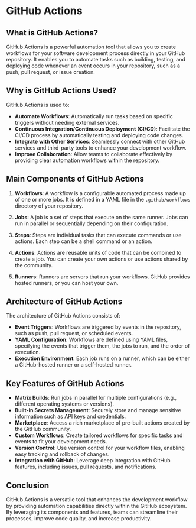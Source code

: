 # GitHub Actions

## What is GitHub Actions?

GitHub Actions is a powerful automation tool that allows you to create workflows for your software development process directly in your GitHub repository. It enables you to automate tasks such as building, testing, and deploying code whenever an event occurs in your repository, such as a push, pull request, or issue creation.

## Why is GitHub Actions Used?

GitHub Actions is used to:

- **Automate Workflows**: Automatically run tasks based on specific triggers without needing external services.
- **Continuous Integration/Continuous Deployment (CI/CD)**: Facilitate the CI/CD process by automatically testing and deploying code changes.
- **Integrate with Other Services**: Seamlessly connect with other GitHub services and third-party tools to enhance your development workflow.
- **Improve Collaboration**: Allow teams to collaborate effectively by providing clear automation workflows within the repository.

## Main Components of GitHub Actions

1. **Workflows**: A workflow is a configurable automated process made up of one or more jobs. It is defined in a YAML file in the `.github/workflows` directory of your repository.

2. **Jobs**: A job is a set of steps that execute on the same runner. Jobs can run in parallel or sequentially depending on their configuration.

3. **Steps**: Steps are individual tasks that can execute commands or use actions. Each step can be a shell command or an action.

4. **Actions**: Actions are reusable units of code that can be combined to create a job. You can create your own actions or use actions shared by the community.

5. **Runners**: Runners are servers that run your workflows. GitHub provides hosted runners, or you can host your own.

## Architecture of GitHub Actions

The architecture of GitHub Actions consists of:

- **Event Triggers**: Workflows are triggered by events in the repository, such as push, pull request, or scheduled events.
- **YAML Configuration**: Workflows are defined using YAML files, specifying the events that trigger them, the jobs to run, and the order of execution.
- **Execution Environment**: Each job runs on a runner, which can be either a GitHub-hosted runner or a self-hosted runner.

## Key Features of GitHub Actions

- **Matrix Builds**: Run jobs in parallel for multiple configurations (e.g., different operating systems or versions).
- **Built-in Secrets Management**: Securely store and manage sensitive information such as API keys and credentials.
- **Marketplace**: Access a rich marketplace of pre-built actions created by the GitHub community.
- **Custom Workflows**: Create tailored workflows for specific tasks and events to fit your development needs.
- **Version Control**: Use version control for your workflow files, enabling easy tracking and rollback of changes.
- **Integration with GitHub**: Leverage deep integration with GitHub features, including issues, pull requests, and notifications.

## Conclusion

GitHub Actions is a versatile tool that enhances the development workflow by providing automation capabilities directly within the GitHub ecosystem. By leveraging its components and features, teams can streamline their processes, improve code quality, and increase productivity.
